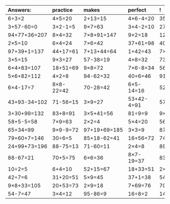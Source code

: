 | Answers: | practice | makes | perfect | ! |
| :--- | :--- | :--- | :--- | :--- |
| 6÷3=2 | 4×5=20 | 2+13=15 | 4×6-4=20 | 35+54=89 | 
| 3+57-60=0 | 3×2-1=5 | 9×7=63 | 3×4-2=10 | 27÷3=9 | 
| 94+77+36=207 | 8×4=32 | 7×8+91=147 | 9×2=18 | 12+76=88 | 
| 2×5=10 | 6×4=24 | 7×6=42 | 37+61=98 | 40+30=70 | 
| 97+39+1=137 | 44+17=61 | 7+13+44=64 | 1+42=43 | 7×8-1=55 | 
| 3×5=15 | 9×3=27 | 57-38=19 | 4×8=32 | 73+17=90 | 
| 6×4+83=107 | 18+51=69 | 9×8=72 | 7×6-8=34 | 56÷7=8 | 
| 5×6+82=112 | 4×2=8 | 94-62=32 | 40+6=46 | 91-73=18 | 
| 6×4-17=7 | 8×8-22=42 | 70-28=42 | 6×5-14=16 | 52+6=58 | 
| 43+93-34=102 | 71-56=15 | 3×9=27 | 53+42-4=91 | 57+41+67=165 | 
| 3+30+99=132 | 83+8=91 | 3×5+41=56 | 81÷9=9 | 9×9=81 | 
| 58+5-5=58 | 7×9=63 | 2×2=4 | 5×4=20 | 56+62+99=217 | 
| 65+34=99 | 9×9-9=72 | 97+19+69=185 | 3×3=9 | 87-56=31 | 
| 79+60+7=146 | 30÷6=5 | 85+18-62=41 | 16+56=72 | 74-62=12 | 
| 24+99+73=196 | 88-75=13 | 71-60=11 | 2×4=8 | 89-20=69 | 
| 88-67=21 | 70+5=75 | 6×6=36 | 8×7-19=37 | 83-17=66 | 
| 10÷2=5 | 6+4=10 | 52+15=67 | 18+33=51 | 2×7=14 | 
| 42÷7=6 | 31+20=51 | 5×9=45 | 37+1=38 | 54+18+14=86 | 
| 9×8+33=105 | 20+53=73 | 2×9=18 | 7+69=76 | 70-24=46 | 
| 54-7=47 | 3×4=12 | 95-86=9 | 16÷8=2 | 14+68=82 | 
